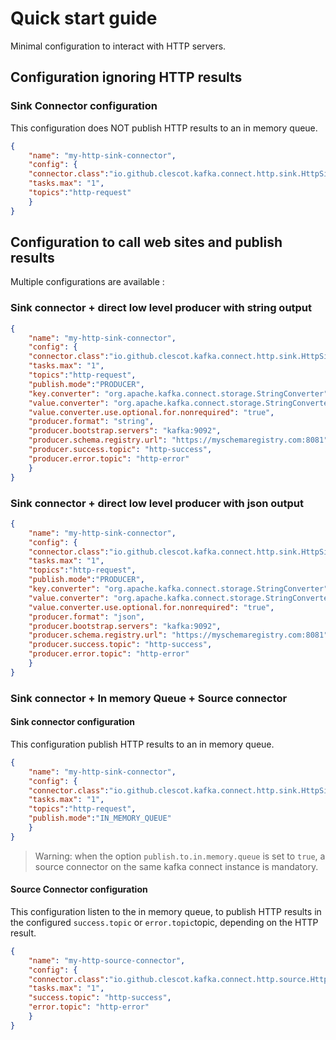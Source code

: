 # Quick start guide

Minimal configuration to interact with HTTP servers.

## Configuration ignoring HTTP results

### Sink Connector configuration

This configuration does NOT publish HTTP results to an in memory queue.

```json 
{
    "name": "my-http-sink-connector",
    "config": {
    "connector.class":"io.github.clescot.kafka.connect.http.sink.HttpSinkConnector",
    "tasks.max": "1",
    "topics":"http-request"
    }
}
```

## Configuration to call web sites and publish results

Multiple configurations are available : 

### Sink connector + direct low level producer with string output

```json 
{
    "name": "my-http-sink-connector",
    "config": {
    "connector.class":"io.github.clescot.kafka.connect.http.sink.HttpSinkConnector",
    "tasks.max": "1",
    "topics":"http-request",
    "publish.mode":"PRODUCER",
    "key.converter": "org.apache.kafka.connect.storage.StringConverter",
    "value.converter": "org.apache.kafka.connect.storage.StringConverter",
    "value.converter.use.optional.for.nonrequired": "true",
    "producer.format": "string",
    "producer.bootstrap.servers": "kafka:9092",
    "producer.schema.registry.url": "https://myschemaregistry.com:8081",
    "producer.success.topic": "http-success",
    "producer.error.topic": "http-error"
    }
}
```
### Sink connector + direct low level producer with json output

```json 
{
    "name": "my-http-sink-connector",
    "config": {
    "connector.class":"io.github.clescot.kafka.connect.http.sink.HttpSinkConnector",
    "tasks.max": "1",
    "topics":"http-request",
    "publish.mode":"PRODUCER",
    "key.converter": "org.apache.kafka.connect.storage.StringConverter",
    "value.converter": "org.apache.kafka.connect.storage.StringConverter",
    "value.converter.use.optional.for.nonrequired": "true",
    "producer.format": "json",
    "producer.bootstrap.servers": "kafka:9092",
    "producer.schema.registry.url": "https://myschemaregistry.com:8081",
    "producer.success.topic": "http-success",
    "producer.error.topic": "http-error"
    }
}
```


### Sink connector + In memory Queue + Source connector
#### Sink connector configuration

This configuration publish HTTP results to an in memory queue.

```json 
{
    "name": "my-http-sink-connector",
    "config": {
    "connector.class":"io.github.clescot.kafka.connect.http.sink.HttpSinkConnector",
    "tasks.max": "1",
    "topics":"http-request",
    "publish.mode":"IN_MEMORY_QUEUE"
    }
}
```

>Warning: when the option `publish.to.in.memory.queue` is set to `true`, a source connector on the same kafka connect instance is mandatory. 

#### Source Connector configuration

This configuration listen to the in memory queue, to publish HTTP results in the configured `success.topic` or `error.topic`topic,
depending on the HTTP result.

```json 
{
    "name": "my-http-source-connector",
    "config": {
    "connector.class":"io.github.clescot.kafka.connect.http.source.HttpSourceConnector",
    "tasks.max": "1",
    "success.topic": "http-success",
    "error.topic": "http-error"
    }
}
```